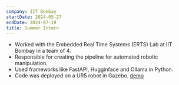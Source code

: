```yaml
---
company: IIT Bombay
startDate: 2024-05-27
endDate: 2024-07-19
title: Summer Intern 
---
```

- Worked with the Embedded Real Time Systems (ERTS) Lab at IIT Bombay in a team of 4.
- Responsible for creating the pipeline for automated robotic manipulation.
- Used frameworks like FastAPI, Hugginface and Ollama in Python.
- Code was deployed on a UR5 robot in Gazebo. [demo]()